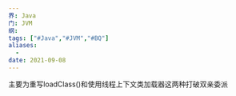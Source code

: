 ```yaml
---
界: Java
门: JVM
纲: 
tags: ["#Java","#JVM","#BQ"]
aliases:
  - 
date: 2021-09-08
---
```


主要为重写loadClass()和使用线程上下文类加载器这两种打破双亲委派